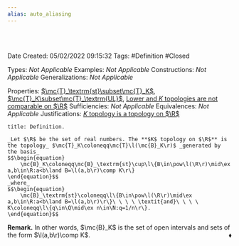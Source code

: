 ```yaml
---
alias: auto_aliasing
---
```


<br />
<br />

Date Created: 05/02/2022 09:15:32
Tags: #Definition #Closed 

Types: _Not Applicable_
Examples: _Not Applicable_
Constructions: _Not Applicable_
Generalizations: _Not Applicable_

Properties: [$\mc{T}_\textrm{st}\subset\mc{T}_K$](K%20topology%20strictly%20finer%20than%20standard%20topology%20on%20R.md), [$\mc{T}_K\subset\mc{T}_\textrm{UL}$](Upper-limit%20topology%20strictly%20finer%20than%20K%20topology%20on%20R.md), [Lower and $K$ topologies are not comparable on $\R$](Lower%20and%20K%20topologies%20are%20not%20comparable%20on%20R.md)
Sufficiencies: _Not Applicable_
Equivalences: _Not Applicable_
Justifications: [$K$ topology is a topology on $\R$](K%20topology%20is%20a%20topology%20on%20R.md)

``` ad-Definition
title: Definition.

_Let $\R$ be the set of real numbers. The **$K$ topology on $\R$** is the topology_ $\mc{T}_K\coloneqq\mc{T}\l(\mc{B}_K\r)$ _generated by the basis_
$$\begin{equation}
    \mc{B}_K\coloneqq\mc{B}_\textrm{st}\cup\l\{B\in\pow\l(\R\r)\mid\ex a,b\in\R:a<b\land B=\l(a,b\r)\comp K\r\}
\end{equation}$$
_where_
$$\begin{equation}
    \mc{B}_\textrm{st}\coloneqq\l\{B\in\pow\l(\R\r)\mid\ex a,b\in\R:a<b\land B=\l(a,b\r)\r\}\ \ \ \ \textit{and}\ \ \ \ K\coloneqq\l\{q\in\Q\mid\ex n\in\N:q=1/n\r\}.
\end{equation}$$

```

**Remark.** In other words, $\mc{B}_K$ is the set of open intervals and sets of the form $\l(a,b\r)\comp K$.<span style="float:right;">$\blacklozenge$</span>
